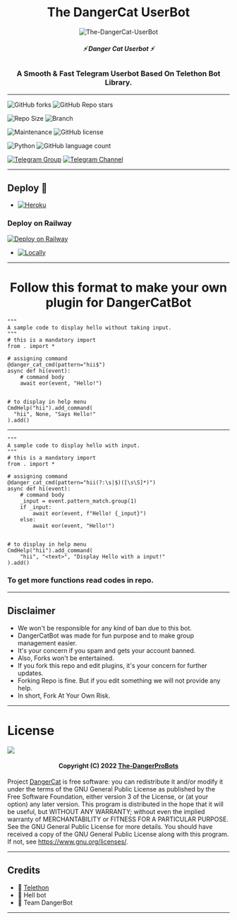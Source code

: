 <h1 align="center">
  <b>The DangerCat UserBot</b>
</h1>

<p align="center">
  <img src="https://telegra.ph/file/078df46ef8b32f89aef40.jpg" alt="The-DangerCat-UserBot">
</p>

<h6 align="center">
  <b>⚡ Danger Cat Userbot ⚡</b>
</h6>

<h3 align="center">
  <b>A Smooth & Fast Telegram Userbot Based On Telethon Bot Library.</b>
</h3>

------
![GitHub forks](https://img.shields.io/github/forks/Dangerprobots/dangercat?style=social)
![GitHub Repo stars](https://img.shields.io/github/stars/Dangerprobots/dangercat?style=social)

![Repo Size](https://img.shields.io/github/repo-size/Dangerprobots/dangercat?&style=social&logo=github)
![Branch](https://img.shields.io/badge/Branch-Master-white?&style=social&logo=github)

![Maintenance](https://img.shields.io/badge/Maintained%3F-Yes-white?&style=social&logo=hugo)
![GitHub license](https://img.shields.io/github/license/Dangerprobots/dangercat?&style=social&logo=github)

![Python](https://img.shields.io/badge/Python-v3.10-white?style=social&logo=python)
![GitHub language count](https://img.shields.io/github/languages/count/Dangerprobots/dangercat?&style=social&logo=hyper)

[![Telegram Group](https://img.shields.io/badge/Telegram-Group-white?&style=social&logo=telegram)](https://t.me/danger_bots)
[![Telegram Channel](https://img.shields.io/badge/Telegram-Channel-white?&style=social&logo=telegram)](https://t.me/dangerbots)

------
## Deploy 🚀
- [![Heroku](https://img.shields.io/badge/DangerCatBot-Deploy%20To%20Heroku-black?style=for-the-badge&logo=heroku)](#Deploy-To-Heroku)

### Deploy on Railway
[![Deploy on Railway](https://railway.app/button.svg)](https://railway.app/new/template/4C897t)

- [![Locally](https://img.shields.io/badge/DangerCatBot-Deploy%20Locally-black?style=for-the-badge&logo=linux)](#Deploy-Locally)

------

<h1 align="center">
  <b>Follow this format to make your own plugin for DangerCatBot</b>
</h1>

```python3
"""
A sample code to display hello without taking input.
"""
# this is a mandatory import
from . import *

# assigning command
@danger_cat_cmd(pattern="hii$")
async def hi(event):
    # command body
    await eor(event, "Hello!")


# to display in help menu
CmdHelp("hii").add_command(
  "hii", None, "Says Hello!"
).add()
```
----
```python3
"""
A sample code to display hello with input.
"""
# this is a mandatory import
from . import *

# assigning command
@danger_cat_cmd(pattern="hii(?:\s|$)([\s\S]*)")
async def hi(event):
    # command body
    _input = event.pattern_match.group(1)
    if _input:
        await eor(event, f"Hello! {_input}")
    else:
        await eor(event, "Hello!")


# to display in help menu
CmdHelp("hii").add_command(
    "hii", "<text>", "Display Hello with a input!"
).add()
```


### To get more functions read codes in repo.

------

## Disclaimer
- We won't be responsible for any kind of ban due to this bot.
- DangerCatBot was made for fun purpose and to make group management easier.
- It's your concern if you spam and gets your account banned.
- Also, Forks won't be entertained.
- If you fork this repo and edit plugins, it's your concern for further updates.
- Forking Repo is fine. But if you edit something we will not provide any help.
- In short, Fork At Your Own Risk.

------
# License

![](https://www.gnu.org/graphics/gplv3-or-later.png)

<h4 align="center">Copyright (C) 2022 <a href="https://github.com/Dangerprobots">The-DangerProBots</a></h4>

Project [DangerCat](https://github.com/Dangerprobots/dangercat) is free software: you can redistribute it and/or modify
it under the terms of the GNU General Public License as published by
the Free Software Foundation, either version 3 of the License, or
(at your option) any later version.
This program is distributed in the hope that it will be useful,
but WITHOUT ANY WARRANTY; without even the implied warranty of
MERCHANTABILITY or FITNESS FOR A PARTICULAR PURPOSE.  See the
GNU General Public License for more details.
You should have received a copy of the GNU General Public License
along with this program. If not, see <https://www.gnu.org/licenses/>.

------
## Credits

- 💖 [Telethon](https://github.com/LonamiWebs/Telethon)
- 💖 Hell bot
- 💖 Team DangerBot

------
